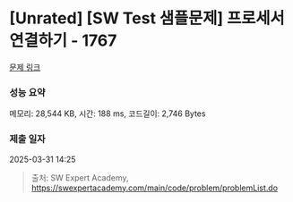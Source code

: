 # [Unrated] [SW Test 샘플문제] 프로세서 연결하기 - 1767 

[문제 링크](https://swexpertacademy.com/main/code/problem/problemDetail.do?contestProbId=AV4suNtaXFEDFAUf) 

### 성능 요약

메모리: 28,544 KB, 시간: 188 ms, 코드길이: 2,746 Bytes

### 제출 일자

2025-03-31 14:25



> 출처: SW Expert Academy, https://swexpertacademy.com/main/code/problem/problemList.do